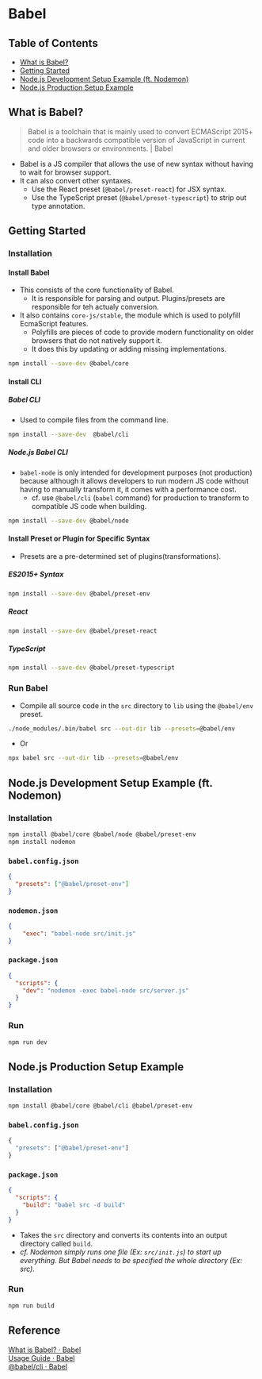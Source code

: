 # Babel

## Table of Contents
- [What is Babel?](#what-is-babel)
- [Getting Started](#getting-started)
- [Node.js Development Setup Example (ft. Nodemon)](#nodejs-development-setup-example-ft-nodemon)
- [Node.js Production Setup Example](#nodejs-production-setup-example)

## What is Babel?
> Babel is a toolchain that is mainly used to convert ECMAScript 2015+ code into a backwards compatible version of JavaScript in current and older browsers or environments. | Babel

- Babel is a JS compiler that allows the use of new syntax without having to wait for browser support.
- It can also convert other syntaxes.
  - Use the React preset (`@babel/preset-react`) for JSX syntax.
  - Use the TypeScript preset (`@babel/preset-typescript`) to strip out type annotation.

## Getting Started
### Installation
#### Install Babel
- This consists of the core functionality of Babel.
  - It is responsible for parsing and output. Plugins/presets are responsible for teh actualy conversion.
- It also contains `core-js/stable`, the module which is used to polyfill EcmaScript features.
  - Polyfills are pieces of code to provide modern functionality on older browsers that do not natively support it.
  - It does this by updating or adding missing implementations.
```zsh
npm install --save-dev @babel/core
```
#### Install CLI
##### Babel CLI
- Used to compile files from the command line.
```zsh
npm install --save-dev  @babel/cli
```
##### Node.js Babel CLI
- `babel-node` is only intended for development purposes (not production) because although it allows developers to run modern JS code without having to manually transform it, it comes with a performance cost.
	- cf. use `@babel/cli` (`babel` command) for production to transform to compatible JS code when building.
```zsh
npm install --save-dev @babel/node
```
#### Install Preset or Plugin for Specific Syntax
- Presets are a pre-determined set of plugins(transformations).
##### ES2015+ Syntax
```zsh
npm install --save-dev @babel/preset-env
```
##### React
```zsh
npm install --save-dev @babel/preset-react
```
##### TypeScript
```zsh
npm install --save-dev @babel/preset-typescript
```
### Run Babel
- Compile all source code in the `src` directory to `lib` using the `@babel/env` preset.
```zsh
./node_modules/.bin/babel src --out-dir lib --presets=@babel/env
```
- Or
```zsh
npx babel src --out-dir lib --presets=@babel/env
```

## Node.js Development Setup Example (ft. Nodemon)
### Installation
```zsh
npm install @babel/core @babel/node @babel/preset-env
npm install nodemon
```
### `babel.config.json`
```json
{
  "presets": ["@babel/preset-env"]
}
```
### `nodemon.json`
```json
{
	"exec": "babel-node src/init.js"
}
```
### `package.json`
```json
{
  "scripts": {
    "dev": "nodemon -exec babel-node src/server.js"
  }
}
```
### Run
```zsh
npm run dev
```

## Node.js Production Setup Example
### Installation
```zsh
npm install @babel/core @babel/cli @babel/preset-env
```
### `babel.config.json`
```js
{
  "presets": ["@babel/preset-env"]
}
```
### `package.json`
```json
{
  "scripts": {
    "build": "babel src -d build"
  }
}
```
- Takes the `src` directory and converts its contents into an output directory called `build`.
- *cf. Nodemon simply runs one file (Ex: `src/init.js`) to start up everything. But Babel needs to be specified the whole directory (Ex: src).*
### Run
```zsh
npm run build
```

## Reference
[What is Babel? · Babel](https://babeljs.io/docs/en/)  
[Usage Guide · Babel](https://babeljs.io/docs/en/usage)  
[@babel/cli · Babel](https://babeljs.io/docs/en/babel-cli)  
